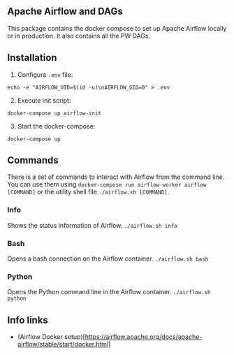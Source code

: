 ## Apache Airflow and DAGs
This package contains the docker compose to set up Apache Airflow locally or in production. It also contains all the PW DAGs.

## Installation
1. Configure `.env` file:
```
echo -e "AIRFLOW_UID=$(id -u)\nAIRFLOW_GID=0" > .env
```

2. Execute init script:
```
docker-compose up airflow-init
```

3. Start the docker-compose:
```
docker-compose up
```

## Commands
There is a set of commands to interact with Airflow from the command line. You can use them using `docker-compose run airflow-worker airflow [COMMAND]` or the utility shell file `./airflow.sh [COMMAND]`.

### Info
Shows the status information of Airflow.
`./airflow.sh info`

### Bash
Opens a bash connection on the Airflow container.
`./airflow.sh bash`

### Python
Opens the Python command line in the Airflow container.
`./airflow.sh python`

## Info links
- (Airflow Docker setup)[https://airflow.apache.org/docs/apache-airflow/stable/start/docker.html]
